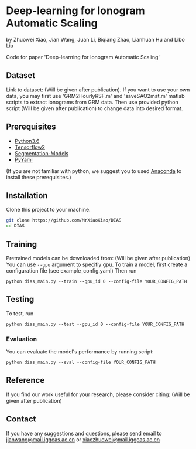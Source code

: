 # Deep-learning for Ionogram Automatic Scaling
by Zhuowei Xiao, Jian Wang, Juan Li, Biqiang Zhao, Lianhuan Hu and Libo Liu

Code for paper 'Deep-learning for Ionogram Automatic Scaling'

## Dataset
Link to dataset: (Will be given after publication).
If you want to use your own data, you may first use 'GRM2HourlyRSF.m' and 'saveSAO2mat.m' matlab scripts to extract ionograms from GRM data.
Then use provided python script (Will be given after publication) to change data into desired format.

## Prerequisites
- [Python3.6](https://www.python.org)
- [Tensorflow2](https://www.tensorflow.org)
- [Segmentation-Models](https://github.com/qubvel/segmentation_models)
- [PyYaml](https://pyyaml.org/)

(If you are not familiar with python, we suggest you to used [Anaconda](https://www.anaconda.com
) to install these prerequisites.)


## Installation
Clone this project to your machine. 

```bash
git clone https://github.com/MrXiaoXiao/DIAS
cd DIAS
```

## Training
Pretrained models can be downloaded from: (Will be given after publication) []()
You can use `--gpu` argument to specifiy gpu. 
To train a model, first create a configuration file (see example_config.yaml)
Then run
```
python dias_main.py --train --gpu_id 0 --config-file YOUR_CONFIG_PATH
```

## Testing
To test, run
```
python dias_main.py --test --gpu_id 0 --config-file YOUR_CONFIG_PATH
```

### Evaluation
You can evaluate the model's performance by running script:
```
python dias_main.py --eval --config-file YOUR_CONFIG_PATH
```

## Reference
If you find our work useful for your research, please consider citing:
(Will be given after publication)


## Contact
If you have any suggestions and questions, please send email to jianwang@mail.iggcas.ac.cn or xiaozhuowei@mail.iggcas.ac.cn    

